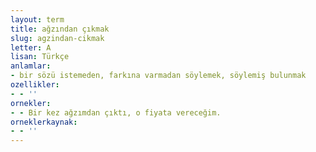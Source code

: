 ```yaml
---
layout: term
title: ağzından çıkmak
slug: agzindan-cikmak
letter: A
lisan: Türkçe
anlamlar:
- bir sözü istemeden, farkına varmadan söylemek, söylemiş bulunmak
ozellikler:
- - ''
ornekler:
- - Bir kez ağzımdan çıktı, o fiyata vereceğim.
orneklerkaynak:
- - ''
---
```

